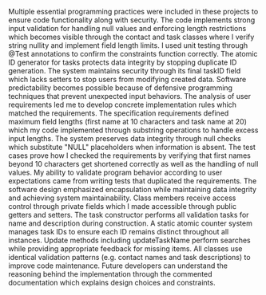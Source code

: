 Multiple essential programming practices were included in these projects to ensure code functionality along with security. The code implements strong input validation for handling null values and enforcing length restrictions which becomes visible through the contact and task classes where I verify string nullity and implement field length limits. I used unit testing through @Test annotations to confirm the constraints function correctly. The atomic ID generator for tasks protects data integrity by stopping duplicate ID generation. The system maintains security through its final taskID field which lacks setters to stop users from modifying created data. Software predictability becomes possible because of defensive programming techniques that prevent unexpected input behaviors. The analysis of user requirements led me to develop concrete implementation rules which matched the requirements. The specification requirements defined maximum field lengths (first name at 10 characters and task name at 20) which my code implemented through substring operations to handle excess input lengths. The system preserves data integrity through null checks which substitute "NULL" placeholders when information is absent. The test cases prove how I checked the requirements by verifying that first names beyond 10 characters get shortened correctly as well as the handling of null values. My ability to validate program behavior according to user expectations came from writing tests that duplicated the requirements. The software design emphasized encapsulation while maintaining data integrity and achieving system maintainability. Class members receive access control through private fields which I made accessible through public getters and setters. The task constructor performs all validation tasks for name and description during construction. A static atomic counter system manages task IDs to ensure each ID remains distinct throughout all instances. Update methods including updateTaskName perform searches while providing appropriate feedback for missing items. All classes use identical validation patterns (e.g. contact names and task descriptions) to improve code maintenance. Future developers can understand the reasoning behind the implementation through the commented documentation which explains design choices and constraints.




